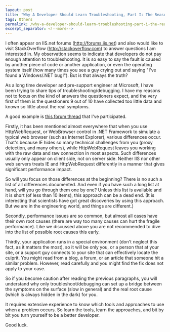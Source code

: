 ```yaml
---
layout: post
title: "Why A Developer Should Learn Troubleshooting, Part I: The Reasons"
tags: Others
permalink: /why-a-developer-should-learn-troubleshooting-part-i-the-reasons-bfccd3cf5529
excerpt_separator: <!--more-->
---
```

I often appear on IIS.net forums (http://forums.iis.net) and also would like to visit StackOverflow (http://stackoverflow.com) to answer questions I am interested in. My observation seems to indicate that developers do not pay enough attention to troubleshooting. It is so easy to say the fault is caused by another piece of code or another application, or even the operating system itself (how many times you see a guy crying out and saying "I've found a Windows/.NET bug!"). But is that always the truth?
<!--more-->

As a long time developer and pre-support engineer at Microsoft, I have been trying to share tips of troubleshooting/debugging. I have my reasons not to focus on the kind of answers the questioners expect, and the very first of them is the questioners 9 out of 10 have collected too little data and known so little about the real symptoms.

A good example is [this forum thread](http://forums.iis.net/t/1191449.aspx) that I've participated.

Firstly, it has been mentioned almost everywhere that when you use HttpWebRequest, or WebBrowser control in .NET Framework to simulate a typical web browser (such as Internet Explorer), various differences occur. That's because IE hides so many technical challenges from you (proxy detection, and many others), while HttpWebRequest leaves you working with the raw data and raw connection in most aspects. Such differences usually only appear on client side, not on server side. Neither IIS nor other web servers treats IE and HttpWebRequest differently in a manner that gives significant performance impact.

So will you focus on those differences at the beginning? There is no such a list of all differences documented. And even if you have such a long list at hand, will you go through them one by one? Unless this list is available and it is short (of less than 10 items), this approach can be a dead end. (It is interesting that scientists have got great discoveries by using this approach. But we are in the engineering world, and things are different.)

Secondly, performance issues are so common, but almost all cases have their own root causes (there are way too many causes can hurt the fragile performance). Like we discussed above you are not recommended to dive into the list of possible root causes this early.

Thirdly, your application runs in a special environment (don't neglect this fact, as it matters the most), so it will be only you, or a person that at your site, or a support guy connects to your site that can effectively locate the culprit. You might read from a blog, a forum, or an article that someone hit a similar problem. However, read carefully and you might find the fix does not apply to your case.

So if you become caution after reading the previous paragraphs, you will understand why only troubleshoot/debugging can set up a bridge between the symptoms on the surface (slow in general) and the real root cause (which is always hidden in the dark) for you.

It requires extensive experience to know which tools and approaches to use when a problem occurs. So learn the tools, learn the approaches, and bit by bit you turn yourself to be a better developer.

Good luck.
